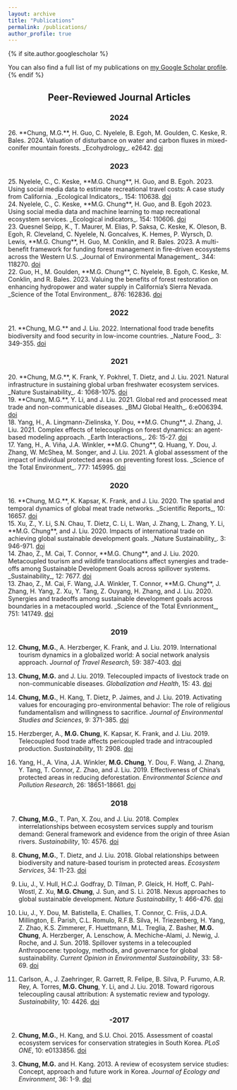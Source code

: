 ```yaml
---
layout: archive
title: "Publications"
permalink: /publications/
author_profile: true
---
```

{% if site.author.googlescholar %}
  <div class="wordwrap">You can also find a full list of my publications on <a href="{{site.author.googlescholar}}">my Google Scholar profile</a>.</div>
{% endif %}

<h2 style="text-align: center;">Peer-Reviewed Journal Articles</h2>

<h3 style="text-align: center;">2024</h3>


<div class="citation-container">
    26. **Chung, M.G.**, H. Guo, C. Nyelele, B. Egoh, M. Goulden, C. Keske, R. Bales. 2024. Valuation of disturbance on water and carbon fluxes in mixed-conifer mountain forests. _Ecohydrology_. e2642. 
    <a href="https://doi.org/10.1002/eco.2642">doi</a>
    <span style="display: inline-block;">
        <span class="__dimensions_badge_embed__" data-doi="10.1002/eco.2642" data-style="small_rectangle"></span>
        <script async src="https://badge.dimensions.ai/badge.js" charset="utf-8"></script>
    </span>
    <span style="display: inline-block;">
        <div data-badge-popover="right" data-badge-type="4" data-doi="10.1002/eco.2642" data-condensed="true" data-hide-no-mentions="true" class="altmetric-embed"></div>
        <script type='text/javascript' src='https://d1bxh8uas1mnw7.cloudfront.net/assets/embed.js'></script>
    </span>
</div>


<h3 style="text-align: center;">2023</h3>


<div class="citation-container">
    25. Nyelele, C., C. Keske, **M.G. Chung**, H. Guo, and B. Egoh. 2023. Using social media data to estimate recreational travel costs: A case study from California. _Ecological Indicators_. 154: 110638.
    <a href="https://doi.org/10.1016/j.ecolind.2023.110638">doi</a>
    <span style="display: inline-block;">
        <span class="__dimensions_badge_embed__" data-doi="10.1016/j.ecolind.2023.110638" data-style="small_rectangle"></span>
        <script async src="https://badge.dimensions.ai/badge.js" charset="utf-8"></script>
    </span>
    <span style="display: inline-block;">
        <div data-badge-popover="right" data-badge-type="4" data-doi="10.1016/j.ecolind.2023.110638" data-condensed="true" data-hide-no-mentions="true" class="altmetric-embed"></div>
        <script type='text/javascript' src='https://d1bxh8uas1mnw7.cloudfront.net/assets/embed.js'></script>
    </span>
</div>


<div class="citation-container">
    24. Nyelele, C., C. Keske, **M.G. Chung**, H. Guo, and B. Egoh 2023. Using social media data and machine learning to map recreational ecosystem services. _Ecological indicators_. 154: 110606.
    <a href="https://doi.org/10.1016/j.ecolind.2023.110606">doi</a>
    <span style="display: inline-block;">
        <span class="__dimensions_badge_embed__" data-doi="10.1016/j.ecolind.2023.110606" data-style="small_rectangle"></span>
        <script async src="https://badge.dimensions.ai/badge.js" charset="utf-8"></script>
    </span>
    <span style="display: inline-block;">
        <div data-badge-popover="right" data-badge-type="4" data-doi="10.1016/j.ecolind.2023.110606" data-condensed="true" data-hide-no-mentions="true" class="altmetric-embed"></div>
        <script type='text/javascript' src='https://d1bxh8uas1mnw7.cloudfront.net/assets/embed.js'></script>
    </span>
</div>


<div class="citation-container">
23. Quesnel Seipp, K., T. Maurer, M. Elias, P. Saksa, C. Keske, K. Oleson, B. Egoh, R. Cleveland, C. Nyelele, N. Goncalves, K. Hemes, P. Wyrsch, D. Lewis, **M.G. Chung**, H. Guo, M. Conklin, and R. Bales. 2023. A multi-benefit framework for funding forest management in fire-driven ecosystems across the Western U.S. _Journal of Environmental Management_. 344: 118270.
    <a href="https://doi.org/10.1016/j.jenvman.2023.118270">doi</a>
    <span style="display: inline-block;">
        <span class="__dimensions_badge_embed__" data-doi="10.1016/j.jenvman.2023.118270" data-style="small_rectangle"></span>
        <script async src="https://badge.dimensions.ai/badge.js" charset="utf-8"></script>
    </span>
    <span style="display: inline-block;">
        <div data-badge-popover="right" data-badge-type="4" data-doi="10.1016/j.jenvman.2023.118270" data-condensed="true" data-hide-no-mentions="true" class="altmetric-embed"></div>
        <script type='text/javascript' src='https://d1bxh8uas1mnw7.cloudfront.net/assets/embed.js'></script>
    </span>
</div>


<div class="citation-container">
22. Guo, H., M. Goulden, **M.G. Chung**, C. Nyelele, B. Egoh, C. Keske, M. Conklin, and R. Bales. 2023. Valuing the benefits of forest restoration on enhancing hydropower and water supply in California’s Sierra Nevada. _Science of the Total Environment_. 876: 162836.
    <a href="https://doi.org/10.1016/j.scitotenv.2023.162836">doi</a>
    <span style="display: inline-block;">
        <span class="__dimensions_badge_embed__" data-doi="10.1016/j.scitotenv.2023.162836" data-style="small_rectangle"></span>
        <script async src="https://badge.dimensions.ai/badge.js" charset="utf-8"></script>
    </span>
    <span style="display: inline-block;">
        <div data-badge-popover="right" data-badge-type="4" data-doi="10.1016/j.scitotenv.2023.162836" data-condensed="true" data-hide-no-mentions="true" class="altmetric-embed"></div>
        <script type='text/javascript' src='https://d1bxh8uas1mnw7.cloudfront.net/assets/embed.js'></script>
    </span>
</div>


<h3 style="text-align: center;">2022</h3>


<div class="citation-container">
21. **Chung, M.G.** and J. Liu. 2022. International food trade benefits biodiversity and food security in low-income countries. _Nature Food_. 3: 349-355.
    <a href="https://doi.org/10.1038/s43016-022-00499-7">doi</a>
    <span style="display: inline-block;">
        <span class="__dimensions_badge_embed__" data-doi="10.1038/s43016-022-00499-7" data-style="small_rectangle"></span>
        <script async src="https://badge.dimensions.ai/badge.js" charset="utf-8"></script>
    </span>
    <span style="display: inline-block;">
        <div data-badge-popover="right" data-badge-type="4" data-doi="10.1038/s43016-022-00499-7" data-condensed="true" data-hide-no-mentions="true" class="altmetric-embed"></div>
        <script type='text/javascript' src='https://d1bxh8uas1mnw7.cloudfront.net/assets/embed.js'></script>
    </span>
</div>


<h3 style="text-align: center;">2021</h3>


<div class="citation-container">
20. **Chung, M.G.**, K. Frank, Y. Pokhrel, T. Dietz, and J. Liu. 2021. Natural infrastructure in sustaining global urban freshwater ecosystem services. _Nature Sustainability_. 4: 1068-1075.
    <a href="https://doi.org/10.1038/s41893-021-00786-4">doi</a>
    <span style="display: inline-block;">
        <span class="__dimensions_badge_embed__" data-doi="10.1038/s41893-021-00786-4" data-style="small_rectangle"></span>
        <script async src="https://badge.dimensions.ai/badge.js" charset="utf-8"></script>
    </span>
    <span style="display: inline-block;">
        <div data-badge-popover="right" data-badge-type="4" data-doi="10.1038/s41893-021-00786-4" data-condensed="true" data-hide-no-mentions="true" class="altmetric-embed"></div>
        <script type='text/javascript' src='https://d1bxh8uas1mnw7.cloudfront.net/assets/embed.js'></script>
    </span>
</div>


<div class="citation-container">
19. **Chung, M.G.**, Y. Li, and J. Liu. 2021. Global red and processed meat trade and non-communicable diseases. _BMJ Global Health_. 6:e006394.
    <a href="https://doi.org/10.1136/bmjgh-2021-006394">doi</a>
    <span style="display: inline-block;">
        <span class="__dimensions_badge_embed__" data-doi="10.1136/bmjgh-2021-006394" data-style="small_rectangle"></span>
        <script async src="https://badge.dimensions.ai/badge.js" charset="utf-8"></script>
    </span>
    <span style="display: inline-block;">
        <div data-badge-popover="right" data-badge-type="4" data-doi="10.1136/bmjgh-2021-006394" data-condensed="true" data-hide-no-mentions="true" class="altmetric-embed"></div>
        <script type='text/javascript' src='https://d1bxh8uas1mnw7.cloudfront.net/assets/embed.js'></script>
    </span>
</div>


<div class="citation-container">
18. Yang, H., A. Lingmann-Zielinska, Y. Dou, **M.G. Chung**, J. Zhang, J. Liu. 2021. Complex effects of telecouplings on forest dynamics: an agent-based modeling approach. _Earth Interactions_. 26: 15-27.
    <a href="https://doi.org/10.1175/EI-D-20-0029.1">doi</a>
    <span style="display: inline-block;">
        <span class="__dimensions_badge_embed__" data-doi="10.1175/EI-D-20-0029.1" data-style="small_rectangle"></span>
        <script async src="https://badge.dimensions.ai/badge.js" charset="utf-8"></script>
    </span>
    <span style="display: inline-block;">
        <div data-badge-popover="right" data-badge-type="4" data-doi="10.1175/EI-D-20-0029.1" data-condensed="true" data-hide-no-mentions="true" class="altmetric-embed"></div>
        <script type='text/javascript' src='https://d1bxh8uas1mnw7.cloudfront.net/assets/embed.js'></script>
    </span>
</div>


<div class="citation-container">
17. Yang, H., A. Viña, J.A. Winkler, **M.G. Chung**, Q. Huang, Y. Dou, J. Zhang, W. McShea, M. Songer, and J. Liu. 2021. A global assessment of the impact of individual protected areas on preventing forest loss. _Science of the Total Environment_. 777: 145995.
    <a href="https://doi.org/10.1016/j.scitotenv.2021.145995">doi</a>
    <span style="display: inline-block;">
        <span class="__dimensions_badge_embed__" data-doi="10.1016/j.scitotenv.2021.145995" data-style="small_rectangle"></span>
        <script async src="https://badge.dimensions.ai/badge.js" charset="utf-8"></script>
    </span>
    <span style="display: inline-block;">
        <div data-badge-popover="right" data-badge-type="4" data-doi="10.1016/j.scitotenv.2021.145995" data-condensed="true" data-hide-no-mentions="true" class="altmetric-embed"></div>
        <script type='text/javascript' src='https://d1bxh8uas1mnw7.cloudfront.net/assets/embed.js'></script>
    </span>
</div>


<h3 style="text-align: center;">2020</h3>


<div class="citation-container">
    16. **Chung, M.G.**, K. Kapsar, K. Frank, and J. Liu. 2020. The spatial and temporal dynamics of global meat trade networks. _Scientific Reports_, 10: 16657.
    <a href="https://doi.org/10.1038/s41598-020-73591-2">doi</a>
    <span style="display: inline-block;">
        <span class="__dimensions_badge_embed__" data-doi="10.1038/s41598-020-73591-2" data-style="small_rectangle"></span>
        <script async src="https://badge.dimensions.ai/badge.js" charset="utf-8"></script>
    </span>
    <span style="display: inline-block;">
        <div data-badge-popover="right" data-badge-type="4" data-doi="10.1038/s41598-020-73591-2" data-condensed="true" data-hide-no-mentions="true" class="altmetric-embed"></div>
        <script type='text/javascript' src='https://d1bxh8uas1mnw7.cloudfront.net/assets/embed.js'></script>
    </span>
</div>


<div class="citation-container">
    15. Xu, Z., Y. Li, S.N. Chau, T. Dietz, C. Li, L. Wan, J. Zhang, L. Zhang, Y. Li, **M.G. Chung**, and J. Liu. 2020. Impacts of international trade on achieving global sustainable development goals. _Nature Sustainability_. 3: 946-971.
    <a href="https://doi.org/10.1038/s41893-020-0572-z">doi</a>
    <span style="display: inline-block;">
        <span class="__dimensions_badge_embed__" data-doi="10.1038/s41893-020-0572-z" data-style="small_rectangle"></span>
        <script async src="https://badge.dimensions.ai/badge.js" charset="utf-8"></script>
    </span>
    <span style="display: inline-block;">
        <div data-badge-popover="right" data-badge-type="4" data-doi="10.1038/s41893-020-0572-z" data-condensed="true" data-hide-no-mentions="true" class="altmetric-embed"></div>
        <script type='text/javascript' src='https://d1bxh8uas1mnw7.cloudfront.net/assets/embed.js'></script>
    </span>
</div>


<div class="citation-container">
    14. Zhao, Z., M. Cai, T. Connor, **M.G. Chung**, and J. Liu. 2020. Metacoupled tourism and wildlife translocations affect synergies and trade-offs among Sustainable Development Goals across spillover systems. _Sustainability_, 12: 7677.
    <a href="https://doi.org/10.3390/su12187677">doi</a>
    <span style="display: inline-block;">
        <span class="__dimensions_badge_embed__" data-doi="10.3390/su12187677" data-style="small_rectangle"></span>
        <script async src="https://badge.dimensions.ai/badge.js" charset="utf-8"></script>
    </span>
    <span style="display: inline-block;">
        <div data-badge-popover="right" data-badge-type="4" data-doi="10.3390/su12187677" data-condensed="true" data-hide-no-mentions="true" class="altmetric-embed"></div>
        <script type='text/javascript' src='https://d1bxh8uas1mnw7.cloudfront.net/assets/embed.js'></script>
    </span>
</div>


<div class="citation-container">
    13. Zhao, Z., M. Cai, F. Wang, J.A. Winkler, T. Connor, **M.G. Chung**, J. Zhang, H. Yang, Z. Xu, Y. Tang, Z. Ouyang, H. Zhang, and J. Liu. 2020. Synergies and tradeoffs among sustainable development goals across boundaries in a metacoupled world. _Science of the Total Evnrionment_, 751: 141749.
    <a href="https://doi.org/10.1016/j.scitotenv.2020.141749">doi</a>
    <span style="display: inline-block;">
        <span class="__dimensions_badge_embed__" data-doi="10.1016/j.scitotenv.2020.141749" data-style="small_rectangle"></span>
        <script async src="https://badge.dimensions.ai/badge.js" charset="utf-8"></script>
    </span>
    <span style="display: inline-block;">
        <div data-badge-popover="right" data-badge-type="4" data-doi="10.1016/j.scitotenv.2020.141749" data-condensed="true" data-hide-no-mentions="true" class="altmetric-embed"></div>
        <script type='text/javascript' src='https://d1bxh8uas1mnw7.cloudfront.net/assets/embed.js'></script>
    </span>
</div>



<h3 style="text-align: center;">2019</h3>

12. **Chung, M.G.**, A. Herzberger, K. Frank, and J. Liu. 2019. International tourism dynamics in a globalized world: A social network analysis approach. _Journal of Travel Research_, 59: 387-403. [doi](https://doi.org/10.1177/0047287519844834)

11. **Chung, M.G.** and J. Liu. 2019. Telecoupled impacts of livestock trade on non-communicable diseases. _Globalization and Health_, 15: 43. [doi](https://doi.org/10.1186/s12992-019-0481-y)

10. **Chung, M.G.**, H. Kang, T. Dietz, P. Jaimes, and J. Liu. 2019. Activating values for encouraging pro-environmental behavior: The role of religious fundamentalism and willingness to sacrifice. _Journal of Environmental Studies and Sciences_, 9: 371-385. [doi](https://doi.org/10.1007/s13412-019-00562-z)

9. Herzberger, A., **M.G. Chung**, K. Kapsar, K. Frank, and J. Liu. 2019. Telecoupled food trade affects pericoupled trade and intracoupled production. _Sustainability_, 11: 2908. [doi](https://doi.org/10.3390/su11102908)

8. Yang, H., A. Vina, J.A. Winkler, **M.G. Chung**, Y. Dou, F. Wang, J. Zhang, Y. Tang, T. Connor, Z. Zhao, and J. Liu. 2019. Effectiveness of China’s protected areas in reducing deforestation. _Environmental Science and Pollution Research_, 26: 18651-18661. [doi](https://doi.org/10.1007/s11356-019-05232-9) 

<h3 style="text-align: center;">2018</h3>

7. **Chung, M.G.**, T. Pan, X. Zou, and J. Liu. 2018. Complex interrelationships between ecosystem services supply and tourism demand: General framework and evidence from the origin of three Asian rivers. _Sustainability_, 10: 4576. [doi](https://doi.org/10.3390/su10124576)

6. **Chung, M.G.**, T. Dietz, and J. Liu. 2018. Global relationships between biodiversity and nature-based tourism in protected areas. _Ecosystem Services_, 34: 11-23. [doi](https://doi.org/10.1016/j.ecoser.2018.09.004)

5. Liu, J., V. Hull, H.C.J. Godfray, D. Tilman, P. Gleick, H. Hoff, C. Pahl-Wostl, Z. Xu, **M.G. Chung**, J. Sun, and S. Li. 2018. Nexus approaches to global sustainable development. _Nature Sustainability_, 1: 466-476. [doi](https://doi.org/10.1038/s41893-018-0135-8)

4. Liu, J., Y. Dou, M. Batistella, E. Challies, T. Connor, C. Friis, J.D.A. Millington, E. Parish, C.L. Romulo, R.F.B. Silva, H. Triezenberg, H. Yang, Z. Zhao, K.S. Zimmerer, F. Huettmann, M.L. Treglia, Z. Basher, **M.G. Chung**, A. Herzberger, A. Lenschow, A. Mechiche-Alami, J. Newig, J. Roche, and J. Sun. 2018. Spillover systems in a telecoupled Anthropocene: typology, methods, and governance for global sustainability. _Current Opinion in Environmental Sustainability_, 33: 58-69. [doi](https://doi.org/10.1016/j.cosust.2018.04.009)

3. Carlson, A., J. Zaehringer, R. Garrett, R. Felipe, B. Silva, P. Furumo, A.R. Rey, A. Torres, **M.G. Chung**, Y. Li, and J. Liu. 2018. Toward rigorous telecoupling causal attribution: A systematic review and typology. _Sustainability_, 10: 4426. [doi](https://doi.org/10.3390/su10124426) 

<h3 style="text-align: center;">-2017</h3>

2. **Chung, M.G.**, H. Kang, and S.U. Choi. 2015. Assessment of coastal ecosystem services for conservation strategies in South Korea. _PLoS ONE_, 10: e0133856. [doi](https://doi.org/10.1371/journal.pone.0133856) 

1. **Chung, M.G.** and H. Kang. 2013. A review of ecosystem service studies: Concept, approach and future work in Korea. _Journal of Ecology and Environment_, 36: 1-9. [doi](https://doi.org/10.5141/ecoenv.2013.001) 




